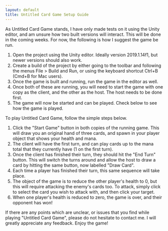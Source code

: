 ```yaml
---
layout: default
title: Untitled Card Game Setup Guide
---
```


As Untitled Card Game stands, I have only made tests on it using the Unity editor, and am unsure how two built versions will interact. This will be done in the coming weeks. For now, the following is how I suggest the game be run.

1. Open the project using the Unity editor. Ideally version 2019.1.14f1, but newer versions should also work.
2. Create a build of the project by either going to the toolbar and following the menus File > Build and Run, or using the keyboard shortcut Ctrl+B (Cmd+B for Mac users).
3. Once the game is built and running, run the game in the editor as well.
4. Once both of these are running, you will need to start the game with one copy as the client, and the other as the host. The host needs to be done first.
5. The game will now be started and can be played. Check below to see how the game is played.

To play Untitled Card Game, follow the simple steps below.

1. Click the "Start Game" button in both copies of the running game. This will draw you an original hand of three cards, and spawn in your player object that shows your health and mana.
2. The client will have the first turn, and can play cards up to the mana total that they currently have (1 on the first turn).
3. Once the client has finished their turn, they should hit the "End Turn" button. This will switch the turns around and allow the host to draw a card by hitting the same button, now labelled "Draw Card".
4. Each time a player has finished their turn, this same sequence will take place.
5. The object of the game is to reduce the other player's health to 0, but this will require attacking the enemy's cards too. To attack, simply click to select the card you wish to attack with, and then click your target.
6. When one player's health is reduced to zero, the game is over, and their opponent has won!

If there are any points which are unclear, or issues that you find while playing "Untitled Card Game", please do not hesitate to contact me. I will greatly appreciate any feedback. Enjoy the game!
